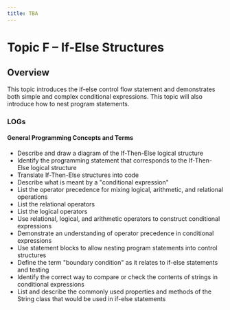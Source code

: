 ```yaml
---
title: TBA
---
```

# Topic F – If-Else Structures

## Overview

This topic introduces the if-else control flow statement and demonstrates both simple and complex conditional expressions. This topic will also introduce how to nest program statements.

### LOGs

#### General Programming Concepts and Terms

* Describe and draw a diagram of the If-Then-Else logical structure
* Identify the programming statement that corresponds to the If-Then-Else logical structure
* Translate If-Then-Else structures into code
* Describe what is meant by a "conditional expression"
* List the operator precedence for mixing logical, arithmetic, and relational operations
* List the relational operators
* List the logical operators
* Use relational, logical, and arithmetic operators to construct conditional expressions
* Demonstrate an understanding of operator precedence in conditional expressions
* Use statement blocks to allow nesting program statements into control structures
* Define the term "boundary condition" as it relates to if-else statements and testing
* Identify the correct way to compare or check the contents of strings in conditional expressions
* List and describe the commonly used properties and methods of the String class that would be used in if-else statements
